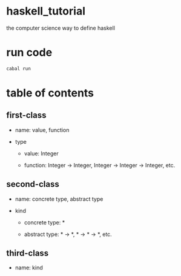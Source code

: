 # haskell_tutorial
the computer science way to define haskell

# run code

```bash
cabal run
```

# table of contents

## first-class

- name: value, function

- type

  - value: Integer

  - function: Integer -> Integer, Integer -> Integer -> Integer, etc.

## second-class

- name: concrete type, abstract type

- kind

  - concrete type: *
  
  - abstract type: * -> *, * -> * -> *, etc.
  
## third-class

- name: kind



